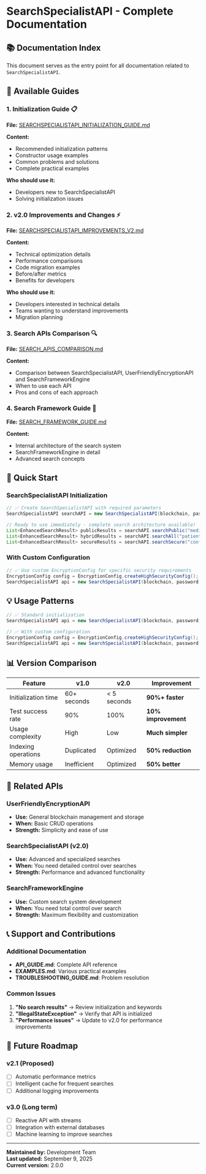 # SearchSpecialistAPI - Complete Documentation

## 📚 Documentation Index

This document serves as the entry point for all documentation related to `SearchSpecialistAPI`.

## 📖 Available Guides

### 1. **Initialization Guide** 📋
**File:** [SEARCHSPECIALISTAPI_INITIALIZATION_GUIDE.md](SEARCHSPECIALISTAPI_INITIALIZATION_GUIDE.md)

**Content:**
- Recommended initialization patterns
- Constructor usage examples
- Common problems and solutions
- Complete practical examples

**Who should use it:**
- Developers new to SearchSpecialistAPI
- Solving initialization issues

### 2. **v2.0 Improvements and Changes** ⚡
**File:** [SEARCHSPECIALISTAPI_IMPROVEMENTS_V2.md](SEARCHSPECIALISTAPI_IMPROVEMENTS_V2.md)

**Content:**
- Technical optimization details
- Performance comparisons
- Code migration examples
- Before/after metrics
- Benefits for developers

**Who should use it:**
- Developers interested in technical details
- Teams wanting to understand improvements
- Migration planning

### 3. **Search APIs Comparison** 🔍
**File:** [SEARCH_APIS_COMPARISON.md](SEARCH_APIS_COMPARISON.md)

**Content:**
- Comparison between SearchSpecialistAPI, UserFriendlyEncryptionAPI and SearchFrameworkEngine
- When to use each API
- Pros and cons of each approach

### 4. **Search Framework Guide** 🔧
**File:** [SEARCH_FRAMEWORK_GUIDE.md](SEARCH_FRAMEWORK_GUIDE.md)

**Content:**
- Internal architecture of the search system
- SearchFrameworkEngine in detail
- Advanced search concepts

## 🚀 Quick Start

### SearchSpecialistAPI Initialization
```java
// ✅ Create SearchSpecialistAPI with required parameters
SearchSpecialistAPI searchAPI = new SearchSpecialistAPI(blockchain, password, privateKey);

// Ready to use immediately - complete search architecture available!
List<EnhancedSearchResult> publicResults = searchAPI.searchPublic("medical records");    // Fast public-only
List<EnhancedSearchResult> hybridResults = searchAPI.searchAll("patient data");      // Hybrid search
List<EnhancedSearchResult> secureResults = searchAPI.searchSecure("confidential", password); // Encrypted-only
```

### With Custom Configuration
```java
// ✅ Use custom EncryptionConfig for specific security requirements
EncryptionConfig config = EncryptionConfig.createHighSecurityConfig();
SearchSpecialistAPI api = new SearchSpecialistAPI(blockchain, password, privateKey, config);
```

## 💡 Usage Patterns

```java
// ✅ Standard initialization
SearchSpecialistAPI api = new SearchSpecialistAPI(blockchain, password, privateKey);

// ✅ With custom configuration
EncryptionConfig config = EncryptionConfig.createHighSecurityConfig();
SearchSpecialistAPI api = new SearchSpecialistAPI(blockchain, password, privateKey, config);
```

## 📊 Version Comparison

| Feature | v1.0 | v2.0 | Improvement |
|---------|------|------|-------------|
| Initialization time | 60+ seconds | < 5 seconds | **90%+ faster** |
| Test success rate | 90% | 100% | **10% improvement** |
| Usage complexity | High | Low | **Much simpler** |
| Indexing operations | Duplicated | Optimized | **50% reduction** |
| Memory usage | Inefficient | Optimized | **50% better** |

## 🔧 Related APIs

### UserFriendlyEncryptionAPI
- **Use:** General blockchain management and storage
- **When:** Basic CRUD operations
- **Strength:** Simplicity and ease of use

### SearchSpecialistAPI (v2.0)
- **Use:** Advanced and specialized searches
- **When:** You need detailed control over searches
- **Strength:** Performance and advanced functionality

### SearchFrameworkEngine
- **Use:** Custom search system development
- **When:** You need total control over search
- **Strength:** Maximum flexibility and customization

## 📞 Support and Contributions

### Additional Documentation
- **API_GUIDE.md**: Complete API reference
- **EXAMPLES.md**: Various practical examples
- **TROUBLESHOOTING_GUIDE.md**: Problem resolution

### Common Issues
1. **"No search results"** → Review initialization and keywords
2. **"IllegalStateException"** → Verify that API is initialized
3. **"Performance issues"** → Update to v2.0 for performance improvements

## 🎯 Future Roadmap

### v2.1 (Proposed)
- [ ] Automatic performance metrics
- [ ] Intelligent cache for frequent searches
- [ ] Additional logging improvements

### v3.0 (Long term)
- [ ] Reactive API with streams
- [ ] Integration with external databases
- [ ] Machine learning to improve searches

---

**Maintained by:** Development Team  
**Last updated:** September 9, 2025  
**Current version:** 2.0.0